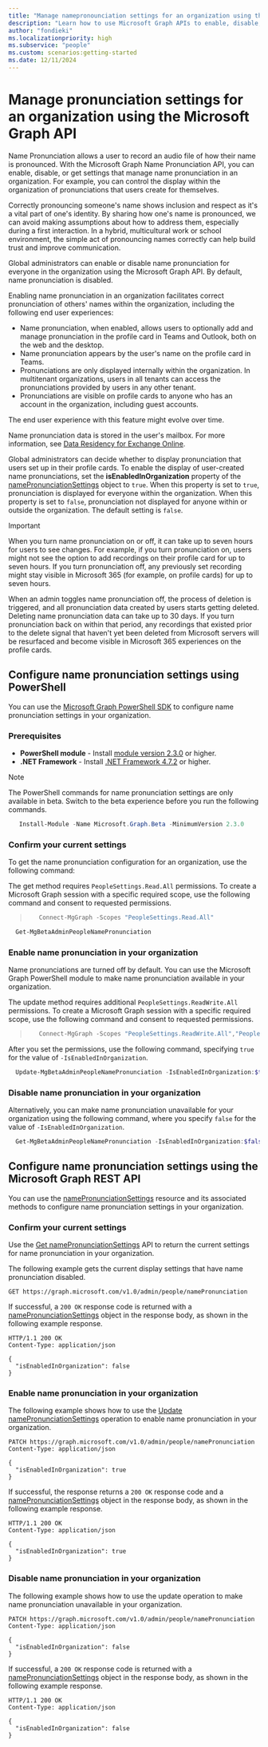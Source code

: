 ```yaml
---
title: "Manage namepronounciation settings for an organization using the Microsoft Graph API"
description: "Learn how to use Microsoft Graph APIs to enable, disable, or get settings that manage name pronunciation in an organization."
author: "fondieki"
ms.localizationpriority: high
ms.subservice: "people"
ms.custom: scenarios:getting-started
ms.date: 12/11/2024
---
```


# Manage pronunciation settings for an organization using the Microsoft Graph API

Name Pronunciation allows a user to record an audio file of how their name is pronounced. With the Microsoft Graph Name Pronunciation API, you can enable, disable, or get settings that manage name pronunciation in an organization. For example, you can control the display within the organization of pronunciations that users create for themselves. 

Correctly pronouncing someone's name shows inclusion and respect as it's a vital part of one's identity. By sharing how one's name is pronounced, we can avoid making assumptions about how to address them, especially during a first interaction. In a hybrid, multicultural work or school environment, the simple act of pronouncing names correctly can help build trust and improve communication. 

Global administrators can enable or disable name pronunciation for everyone in the organization using the Microsoft Graph API. By default, name pronunciation is disabled. 

Enabling name pronunciation in an organization facilitates correct pronunciation of others' names within the organization, including the following end user experiences: 

- Name pronunciation, when enabled, allows users to optionally add and manage pronunciation in the profile card in Teams and Outlook, both on the web and the desktop. 
- Name pronunciation appears by the user's name on the profile card in Teams. 
- Pronunciations are only displayed internally within the organization. In multitenant organizations, users in all tenants can access the pronunciations provided by users in any other tenant. 
- Pronunciations are visible on profile cards to anyone who has an account in the organization, including guest accounts.

The end user experience with this feature might evolve over time. 

Name pronunciation data is stored in the user's mailbox. For more information, see [Data Residency for Exchange Online](/microsoft-365/enterprise/m365-dr-workload-exo?view=o365-worldwide#how-can-i-determine-customer-data-location&preserve-view=true).

Global administrators can decide whether to display pronunciation that users set up in their profile cards. To enable the display of user-created name pronunciations, set the **isEnabledInOrganization** property of the [namePronunciationSettings](/graph/api/resources/namepronunciationsettings?view=graph-rest-beta&preserve-view=true) object to `true`. When this property is set to `true`, pronunciation is displayed for everyone within the organization. When this property is set to `false`, pronunciation not displayed for anyone within or outside the organization. The default setting is `false`.

> [!IMPORTANT]
> When you turn name pronunciation on or off, it can take up to seven hours for users to see changes. For example, if you turn pronunciation on, users might not see the option to add recordings on their profile card for up to seven hours. If you turn pronunciation off, any previously set recording might stay visible in Microsoft 365 (for example, on profile cards) for up to seven hours. 
>
> When an admin toggles name pronunciation off, the process of deletion is triggered, and all pronunciation data created by users starts getting deleted. Deleting name pronunciation data can take up to 30 days. If you turn pronunciation back on within that period, any recordings that existed prior to the delete signal that haven't yet been deleted from Microsoft servers will be resurfaced and become visible in Microsoft 365 experiences on the profile cards.

## Configure name pronunciation settings using PowerShell

You can use the [Microsoft Graph PowerShell SDK](/powershell/microsoftgraph/installation) to configure name pronunciation settings in your organization.

### Prerequisites

- **PowerShell module** - Install [module version 2.3.0](https://www.powershellgallery.com/packages/Microsoft.Graph) or higher.
- **.NET Framework** - Install [.NET Framework 4.7.2](https://dotnet.microsoft.com/download/dotnet-framework) or higher.

> [!NOTE]
> The PowerShell commands for name pronunciation settings are only available in beta. Switch to the beta experience before you run the following commands.
>
> ```powershell
>    Install-Module -Name Microsoft.Graph.Beta -MinimumVersion 2.3.0
> ```

### Confirm your current settings

To get the name pronunciation configuration for an organization, use the following command:

The get method requires `PeopleSettings.Read.All` permissions. To create a Microsoft Graph session with a specific required scope, use the following command and consent to requested permissions.
>
> ```powershell
>    Connect-MgGraph -Scopes "PeopleSettings.Read.All"
>

```powershell
  Get-MgBetaAdminPeopleNamePronunciation 
```

### Enable name pronunciation in your organization

Name pronunciations are turned off by default. You can use the Microsoft Graph PowerShell module to make name pronunciation available in your organization.

The update method requires additional `PeopleSettings.ReadWrite.All` permissions. To create a Microsoft Graph session with a specific required scope, use the following command and consent to requested permissions.
>
> ```powershell
>    Connect-MgGraph -Scopes "PeopleSettings.ReadWrite.All","PeopleSettings.Read.All"
> ```

After you set the permissions, use the following command, specifying `true` for the value of `-IsEnabledInOrganization`.

```powershell
  Update-MgBetaAdminPeopleNamePronunciation -IsEnabledInOrganization:$true
```

### Disable name pronunciation in your organization

Alternatively, you can make name pronunciation unavailable for your organization using the following command, where you specify `false` for the value of `-IsEnabledInOrganization`.

```powershell
  Get-MgBetaAdminPeopleNamePronunciation -IsEnabledInOrganization:$false
```

## Configure name pronunciation settings using the Microsoft Graph REST API

You can use the [namePronunciationSettings](/graph/api/resources/namepronunciationsettings?view=graph-rest-beta&preserve-view=true) resource and its associated methods to configure name pronunciation settings in your organization.

### Confirm your current settings

Use the [Get namePronunciationSettings](/graph/api/namepronunciationsettings-get?view=graph-rest-beta&preserve-view=true) API to return the current settings for name pronunciation in your organization.

The following example gets the current display settings that have name pronunciation disabled.

``` http
GET https://graph.microsoft.com/v1.0/admin/people/namePronunciation
```

If successful, a `200 OK` response code is returned with a [namePronunciationSettings](/graph/api/namepronunciationsettings-get?view=graph-rest-beta&preserve-view=true) object in the response body, as shown in the following example response.

``` http
HTTP/1.1 200 OK
Content-Type: application/json

{
  "isEnabledInOrganization": false
}
```

### Enable name pronunciation in your organization

The following example shows how to use the [Update namePronunciationSettings](/graph/api/namepronunciationsettings-update?view=graph-rest-beta&preserve-view=true) operation to enable name pronunciation in your organization.

``` http
PATCH https://graph.microsoft.com/v1.0/admin/people/namePronunciation
Content-Type: application/json

{
  "isEnabledInOrganization": true
}
```

If successful, the response returns a `200 OK` response code and a [namePronunciationSettings](/graph/api/resources/namepronunciationsettings?view=graph-rest-beta&preserve-view=true) object in the response body, as shown in the following example response.

``` http
HTTP/1.1 200 OK
Content-Type: application/json

{
  "isEnabledInOrganization": true
}
```

### Disable name pronunciation in your organization

The following example shows how to use the update operation to make name pronunciation unavailable in your organization.

``` http
PATCH https://graph.microsoft.com/v1.0/admin/people/namePronunciation
Content-Type: application/json

{
  "isEnabledInOrganization": false
}
```

If successful, a `200 OK` response code is returned with a [namePronunciationSettings](/graph/api/resources/namepronunciationsettings?view=graph-rest-beta&preserve-view=true) object in the response body, as shown in the following example response.

``` http
HTTP/1.1 200 OK
Content-Type: application/json

{
  "isEnabledInOrganization": false
}
```
